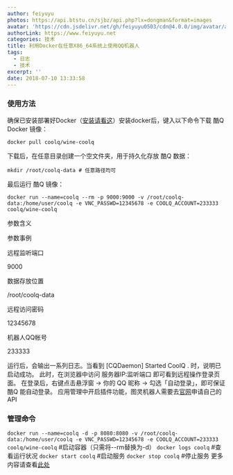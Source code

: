 ```yaml
---
author: feiyuyu
photos: https://api.btstu.cn/sjbz/api.php?lx=dongman&format=images
avatar: 'https://cdn.jsdelivr.net/gh/feiyuyu0503/cdn@4.0.0/img/avatar/avater.jpg'
authorLink: https://www.feiyuyu.net
categories: 技术
title: 利用Docker在任意X86_64系统上使用QQ机器人
tags:
  - 日志
  - 技术
excerpt: ''
date: 2018-07-10 13:33:58
---
```


### 使用方法

确保已安装部署好Docker（[安装请看这](http://www.runoob.com/docker/docker-tutorial.html "安装请看这。")）安装docker后，键入以下命令下载 酷Q Docker 镜像：

    docker pull coolq/wine-coolq
    

下载后，在任意目录创建一个空文件夹，用于持久化存放 酷Q 数据：

    mkdir /root/coolq-data # 任意路径均可
    

最后运行 酷Q 镜像：

    docker run --name=coolq --rm -p 9000:9000 -v /root/coolq-data:/home/user/coolq -e VNC_PASSWD=12345678 -e COOLQ_ACCOUNT=233333 coolq/wine-coolq
    

参数含义

参数事例

远程监听端口

9000

数据存放位置

/root/coolq-data

远程访问密码

12345678

机器人QQ帐号

233333

运行后，会输出一系列日志。当看到 \[CQDaemon\] Started CoolQ . 时，说明已启动成功。 此时，在浏览器中访问 服务器IP:监听端口 即可看到远程操作登录页面。 在登录后，右键点击悬浮窗 -> 你的 QQ 昵称 -> 勾选「自动登录」，即可保证 酷Q 能自动登录。 应用管理中开启插件功能，图灵机器人需要去[官网](http://www.tuling123.com "官网")申请自己的API

### 管理命令

`docker run --name=coolq -d -p 8080:8080 -v /root/coolq-data:/home/user/coolq -e VNC_PASSWD=12345678 -e COOLQ_ACCOUNT=233333 coolq/wine-coolq` #启动容器（只需将--rm替换为-d） `docker logs coolq` #查看运行状况 `docker start coolq` #启动服务 `docker stop coolq` #停止服务 更多内容请查看[此处](https://github.com/CoolQ/docker-wine-coolq "此处")
